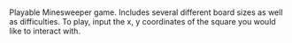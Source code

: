 #
Playable Minesweeper game.
Includes several different board sizes as well as difficulties.
To play, input the x, y coordinates of the square you would like to interact with.
